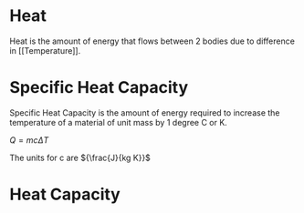 # Heat
Heat is the amount of energy that flows between 2 bodies due to difference in [[Temperature]].

# Specific Heat Capacity

Specific Heat Capacity is the amount of energy required to increase the temperature of a material of unit mass by 1 degree C or K.

${Q = mc\Delta T}$

The units for c are ${\frac{J}{kg K}}$

# Heat Capacity

